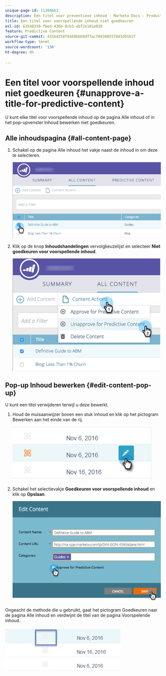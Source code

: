 ```yaml
---
unique-page-id: 11384663
description: Een titel voor preventieve inhoud - Marketo Docs - Productdocumentatie niet goedkeuren
title: Een titel voor voorspellende inhoud niet goedkeuren
exl-id: 63540339-fbed-436b-8cb3-abf2e181e010
feature: Predictive Content
source-git-commit: 431bd258f9a68bbb9df7acf043085578d3d91b1f
workflow-type: tm+mt
source-wordcount: '136'
ht-degree: 0%

---
```


# Een titel voor voorspellende inhoud niet goedkeuren {#unapprove-a-title-for-predictive-content}

U kunt elke titel voor voorspellende inhoud op de pagina Alle inhoud of in het pop-upvenster Inhoud bewerken niet goedkeuren.

## Alle inhoudspagina {#all-content-page}

1. Schakel op de pagina Alle inhoud het vakje naast de inhoud in om deze te selecteren.

   ![](assets/image2017-10-3-9-3a18-3a38.png)

1. Klik op de knop **Inhoudshandelingen** vervolgkeuzelijst en selecteer **Niet goedkeuren voor voorspellende inhoud**.

   ![](assets/image2017-10-3-9-3a19-3a20.png)

## Pop-up Inhoud bewerken {#edit-content-pop-up}

U kunt een titel verwijderen terwijl u deze bewerkt.

1. Houd de muisaanwijzer boven een stuk inhoud en klik op het pictogram Bewerken aan het einde van de rij.

   ![](assets/click-icon-hand.png)

1. Schakel het selectievakje **Goedkeuren voor voorspellende inhoud** en klik op **Opslaan**.

   ![](assets/image2017-10-3-9-3a20-3a17.png)

Ongeacht de methode die u gebruikt, gaat het pictogram Goedkeuren naar de pagina Alle inhoud en verdwijnt de titel van de pagina Voorspelende inhoud.

![](assets/unapprove-content-no-icon.png)
